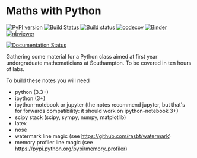 # Maths with Python

 [![PyPI version](https://badge.fury.io/py/maths-with-python.svg)](https://badge.fury.io/py/maths-with-python) 
 [![Build Status](https://travis-ci.org/LaGuer/maths-with-python.svg?branch=master)](https://travis-ci.org/LaGuer/maths-with-python)
[![Build status](https://ci.appveyor.com/api/projects/status/je4xpa3948d05g1a/branch/master?svg=true)](https://ci.appveyor.com/project/LaGuer/maths-with-python/branch/master)
 [![codecov](https://codecov.io/gh/LaGuer/maths-with-python/branch/master/graph/badge.svg)](https://codecov.io/gh/LaGuer/maths-with-python) 
 [![Binder](http://mybinder.org/badge.svg)](https://mybinder.org/v2/gh/LaGuer/maths-with-python/master?urlpath=lab%2Ftree%2Fwebsite-index.ipynb)
 [![nbviewer](https://img.shields.io/badge/view%20on-nbviewer-brightgreen.svg)](https://nbviewer.jupyter.org/github/LaGuer/maths-with-python/blob/master/website-index.ipynb)

[![Documentation Status](https://readthedocs.org/projects/maths-with-python/badge/?version=latest)](http://maths-with-python.readthedocs.org/en/latest/?badge=latest)


Gathering some material for a Python class aimed at first year undergraduate mathematicians at Southampton. To be covered in ten hours of labs.

To build these notes you will need

* python (3.3+)
* ipython (3+)
* ipython-notebook or jupyter (the notes recommend jupyter, but that's for forwards compatibility: it should work on ipython-notebook 3+)
* scipy stack (scipy, sympy, numpy, matplotlib)
* latex
* nose
* watermark line magic (see https://github.com/rasbt/watermark)
* memory profiler line magic (see https://pypi.python.org/pypi/memory_profiler)
